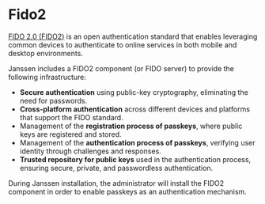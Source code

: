 # Fido2

[FIDO 2.0 (FIDO2)](https://fidoalliance.org/fido2/) is an open authentication 
standard that enables leveraging common devices to authenticate to online services 
in both mobile and desktop environments.

Janssen includes a FIDO2 component (or FIDO server) to provide the following infrastructure:
- **Secure authentication** using public-key cryptography, eliminating the need for passwords.
- **Cross-platform authentication** across different devices and platforms that support the FIDO standard.
- Management of the **registration process of passkeys**, where public keys are registered and stored.
- Management of the **authentication process of passkeys**, verifying user identity through challenges and responses.
- **Trusted repository for public keys** used in the authentication process, ensuring secure, private, and passwordless authentication.

During Janssen installation, the administrator will install the FIDO2 component in order to enable passkeys as an authentication mechanism.
